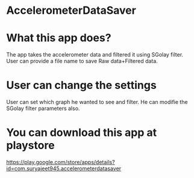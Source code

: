 # AccelerometerDataSaver

# What this app does?
  The app takes the accelerometer data and filtered it using SGolay filter.
  User can provide a file name to save Raw data+Filtered data.
  
 # User can change the settings
  User can set which graph he wanted to see and filter. He can modifie the SGolay filter parameters also.

# You can download this app at playstore
  https://play.google.com/store/apps/details?id=com.suryajeet945.accelerometerdatasaver
